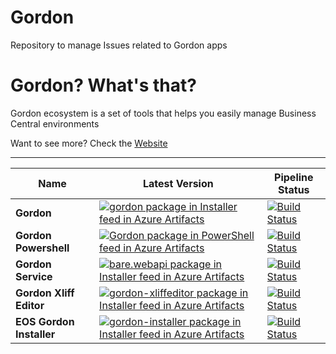 # Gordon
Repository to manage Issues related to Gordon apps 

# Gordon? What's that? 
Gordon ecosystem is a set of tools that helps you easily manage Business Central environments

Want to see more? Check the [Website](https://eos-solutions.github.io/Gordon/)

_________________

| **Name**                 | **Latest Version**                                                                                                                                                                                                                                                                                                                                                                   | **Pipeline Status**                                                                                                                                                                                                                                                                                 |
|--------------------------|--------------------------------------------------------------------------------------------------------------------------------------------------------------------------------------------------------------------------------------------------------------------------------------------------------------------------------------------------------------------------------------|-----------------------------------------------------------------------------------------------------------------------------------------------------------------------------------------------------------------------------------------------------------------------------------------------------|
| **Gordon**               | [![gordon package in Installer feed in Azure Artifacts](https://feeds.dev.azure.com/EosSolutionsPublic/f2efa78b-448c-4ee2-a34a-dfd3de7f5a83/_apis/public/Packaging/Feeds/Installer/Packages/4f2b6e92-bd66-4b18-bbad-942376ce2f43/Badge)](https://dev.azure.com/EosSolutionsPublic/Eos.Apps.Public/_artifacts/feed/Installer/NuGet/gordon?preferRelease=true)                         | [![Build Status](https://dev.azure.com/EosSolutionsSpa/Eos.Smeagol/_apis/build/status%2FGordon.WebApp?repoName=Gordon.WebApp&branchName=master)](https://dev.azure.com/EosSolutionsSpa/Eos.Smeagol/_build/latest?definitionId=350&repoName=Gordon.WebApp&branchName=master)                         |
| **Gordon Powershell**    | [![Gordon package in PowerShell feed in Azure Artifacts](https://img.shields.io/powershellgallery/v/Gordon.svg?style=flat-square&label=PowerShell%20Gallery)](https://www.powershellgallery.com/packages/Gordon)                                | [![Build Status](https://dev.azure.com/EosSolutionsSpa/Eos.Smeagol/_apis/build/status%2FGordon%2FGordon.PowerShell?repoName=Gordon.PowerShell&branchName=master)](https://dev.azure.com/EosSolutionsSpa/Eos.Smeagol/_build/latest?definitionId=312&repoName=Gordon.PowerShell&branchName=master)    |
| **Gordon Service**       | [![bare.webapi package in Installer feed in Azure Artifacts](https://feeds.dev.azure.com/EosSolutionsPublic/f2efa78b-448c-4ee2-a34a-dfd3de7f5a83/_apis/public/Packaging/Feeds/Installer/Packages/a80a205a-3295-47f9-b83e-5df1fcc03fee/Badge)](https://dev.azure.com/EosSolutionsPublic/Eos.Apps.Public/_artifacts/feed/Installer/NuGet/bare.webapi?preferRelease=true)                                                         | [![Build Status](https://dev.azure.com/EosSolutionsSpa/Eos.Smeagol/_apis/build/status%2FBare%2FBare.Server?repoName=Bare.Server&branchName=master)](https://dev.azure.com/EosSolutionsSpa/Eos.Smeagol/_build/latest?definitionId=298&repoName=Bare.Server&branchName=master)                        |
| **Gordon Xliff Editor**  | [![gordon-xliffeditor package in Installer feed in Azure Artifacts](https://feeds.dev.azure.com/EosSolutionsPublic/f2efa78b-448c-4ee2-a34a-dfd3de7f5a83/_apis/public/Packaging/Feeds/Installer/Packages/5ad8cb95-3ba4-4ed5-93af-cd7200d939d3/Badge)](https://dev.azure.com/EosSolutionsPublic/Eos.Apps.Public/_artifacts/feed/Installer/NuGet/gordon-xliffeditor?preferRelease=true) | [![Build Status](https://dev.azure.com/EosSolutionsSpa/Eos.Smeagol/_apis/build/status%2FGordon%2FGordon.XliffEditor?repoName=Gordon.XliffEditor&branchName=master)](https://dev.azure.com/EosSolutionsSpa/Eos.Smeagol/_build/latest?definitionId=424&repoName=Gordon.XliffEditor&branchName=master) |
| **EOS Gordon Installer** | [![gordon-installer package in Installer feed in Azure Artifacts](https://feeds.dev.azure.com/EosSolutionsPublic/f2efa78b-448c-4ee2-a34a-dfd3de7f5a83/_apis/public/Packaging/Feeds/Installer/Packages/98e3dedb-0d93-4449-bca9-53d632f8c9b2/Badge)](https://dev.azure.com/EosSolutionsPublic/Eos.Apps.Public/_artifacts/feed/Installer/NuGet/gordon-installer?preferRelease=true)     | [![Build Status](https://dev.azure.com/EosSolutionsSpa/Eos.Smeagol/_apis/build/status%2FInstaller%2FEos.Installer.v2?repoName=Eos.Installer.v2&branchName=master)](https://dev.azure.com/EosSolutionsSpa/Eos.Smeagol/_build/latest?definitionId=411&repoName=Eos.Installer.v2&branchName=master)    |
